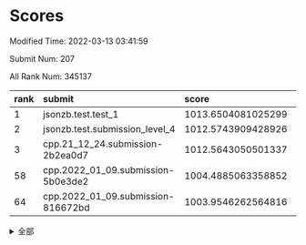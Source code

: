 # Scores

Modified Time: 2022-03-13 03:41:59

Submit Num: 207

All Rank Num: 345137

| rank |               submit               |       score        |       sigma        | pk_num |
| :--- | :--------------------------------- | :----------------- | :----------------- | :----- |
| 1    | jsonzb.test.test_1                 | 1013.6504081025299 | 0.8338795564976935 | 6673   |
| 2    | jsonzb.test.submission_level_4     | 1012.5743909428926 | 0.782431671146946  | 6673   |
| 3    | cpp.21_12_24.submission-2b2ea0d7   | 1012.5643050501337 | 0.7869261528593854 | 6665   |
| 58   | cpp.2022_01_09.submission-5b0e3de2 | 1004.4885063358852 | 0.7052191138435983 | 6673   |
| 64   | cpp.2022_01_09.submission-816672bd | 1003.9546262564816 | 0.7192961822317321 | 6669   |


<details>
<summary>全部</summary>

| rank |                 submit                 |       score        |       sigma        | pk_num |
| :--- | :------------------------------------- | :----------------- | :----------------- | :----- |
| 1    | jsonzb.test.test_1                     | 1013.6504081025299 | 0.8338795564976935 | 6673   |
| 2    | jsonzb.test.submission_level_4         | 1012.5743909428926 | 0.782431671146946  | 6673   |
| 3    | cpp.21_12_24.submission-2b2ea0d7       | 1012.5643050501337 | 0.7869261528593854 | 6665   |
| 4    | gobigger.level_3.submission_level_3_42 | 1012.0143272976248 | 0.788282732371644  | 6672   |
| 5    | gobigger.level_3.submission_level_3_16 | 1011.5185502105878 | 0.7893966085809171 | 6669   |
| 6    | gobigger.level_3.submission_level_3_10 | 1011.2173666486366 | 0.7810932604384158 | 6670   |
| 7    | gobigger.level_3.submission_level_3_4  | 1011.1654848862278 | 0.7574961039139143 | 6674   |
| 8    | gobigger.level_3.submission_level_3_9  | 1011.0557797990427 | 0.7701257520407471 | 6665   |
| 9    | gobigger.level_3.submission_level_3_27 | 1010.946228534326  | 0.80050355130572   | 6673   |
| 10   | gobigger.level_3.submission_level_3_20 | 1010.8438340406849 | 0.7575461624197292 | 6664   |
| 11   | gobigger.level_3.submission_level_3_21 | 1010.7344759506816 | 0.7811134018873204 | 6671   |
| 12   | gobigger.level_3.submission_level_3_19 | 1010.7338734597946 | 0.7950397584182582 | 6669   |
| 13   | gobigger.level_3.submission_level_3_15 | 1010.7221738733011 | 0.7548198521888932 | 6673   |
| 14   | gobigger.level_3.submission_level_3_23 | 1010.7159449559102 | 0.7724678450350896 | 6666   |
| 15   | gobigger.level_3.submission_level_3_22 | 1010.4585609662614 | 0.7529869199247083 | 6664   |
| 16   | gobigger.level_3.submission_level_3_41 | 1010.4158314401784 | 0.7547105479730083 | 6667   |
| 17   | gobigger.level_3.submission_level_3_6  | 1010.3926071582408 | 0.7550030758133384 | 6669   |
| 18   | gobigger.level_3.submission_level_3_7  | 1010.3169137322328 | 0.7350788158963588 | 6670   |
| 19   | gobigger.level_3.submission_level_3_35 | 1010.273563995092  | 0.7474832870551719 | 6664   |
| 20   | gobigger.level_3.submission_level_3_29 | 1010.2387747694397 | 0.7699846084552382 | 6665   |
| 21   | gobigger.level_3.submission_level_3_36 | 1010.2339218960489 | 0.7733459555453244 | 6675   |
| 22   | gobigger.level_3.submission_level_3_25 | 1010.2256506202601 | 0.7684495356081751 | 6666   |
| 23   | gobigger.level_3.submission_level_3_0  | 1010.210748355603  | 0.7707952122785966 | 6666   |
| 24   | gobigger.level_3.submission_level_3_33 | 1010.183863305826  | 0.7787504554773319 | 6675   |
| 25   | gobigger.level_3.submission_level_3_18 | 1010.1759550751724 | 0.7627014551487036 | 6674   |
| 26   | gobigger.level_3.submission_level_3_39 | 1010.1051643210874 | 0.747458691632544  | 6667   |
| 27   | gobigger.level_3.submission_level_3_28 | 1010.0535193325549 | 0.7640525584436714 | 6672   |
| 28   | gobigger.level_3.submission_level_3_5  | 1010.0235364800587 | 0.7918391116067891 | 6670   |
| 29   | gobigger.level_3.submission_level_3_24 | 1009.9362686543092 | 0.7587885026667731 | 6671   |
| 30   | gobigger.level_3.submission_level_3_30 | 1009.9033396884874 | 0.767311917347086  | 6661   |
| 31   | gobigger.level_3.submission_level_3_31 | 1009.9024344724176 | 0.7500274353802324 | 6672   |
| 32   | gobigger.level_3.submission_level_3_13 | 1009.7494638497355 | 0.745816605346213  | 6663   |
| 33   | gobigger.level_3.submission_level_3_48 | 1009.7288201095838 | 0.7819984851793094 | 6663   |
| 34   | gobigger.level_3.submission_level_3_37 | 1009.6407217771455 | 0.7541682427513129 | 6672   |
| 35   | gobigger.level_3.submission_level_3_47 | 1009.6387469525151 | 0.7334459754473277 | 6667   |
| 36   | gobigger.level_3.submission_level_3_11 | 1009.6361954630491 | 0.7401953355493264 | 6667   |
| 37   | gobigger.level_3.submission_level_3_46 | 1009.6271223795462 | 0.7495432720456815 | 6673   |
| 38   | gobigger.level_3.submission_level_3_3  | 1009.5947158477067 | 0.7650294795107961 | 6666   |
| 39   | gobigger.level_3.submission_level_3_26 | 1009.5834399733949 | 0.7520518169922479 | 6670   |
| 40   | gobigger.level_3.submission_level_3_12 | 1009.5812357371842 | 0.73805341186944   | 6667   |
| 41   | gobigger.level_3.submission_level_3_1  | 1009.5804005453439 | 0.7419778722876821 | 6670   |
| 42   | gobigger.level_3.submission_level_3_34 | 1009.5333621082501 | 0.7783968611050709 | 6669   |
| 43   | gobigger.level_3.submission_level_3_43 | 1009.4238236851863 | 0.746970072122543  | 6671   |
| 44   | gobigger.level_3.submission_level_3_14 | 1009.2646113667247 | 0.7568650816428564 | 6669   |
| 45   | gobigger.level_3.submission_level_3_32 | 1009.2527989486265 | 0.7584510827330316 | 6675   |
| 46   | gobigger.level_3.submission_level_3_8  | 1009.1852616782141 | 0.7313429610080903 | 6669   |
| 47   | gobigger.level_3.submission_level_3_45 | 1009.1836976324903 | 0.7483736881504993 | 6675   |
| 48   | gobigger.level_3.submission_level_3_2  | 1009.1714950386162 | 0.7428573441466763 | 6673   |
| 49   | gobigger.level_3.submission_level_3_44 | 1009.1454367483542 | 0.7467941393570213 | 6666   |
| 50   | gobigger.level_3.submission_level_3_40 | 1009.0838667355513 | 0.749640018793252  | 6664   |
| 51   | gobigger.level_3.submission_level_3_17 | 1008.669336785742  | 0.753914281637642  | 6672   |
| 52   | gobigger.level_3.submission_level_3_49 | 1008.6461044475889 | 0.7257679158133116 | 6663   |
| 53   | gobigger.level_3.submission_level_3_38 | 1008.6218027719897 | 0.7358057528235482 | 6676   |
| 54   | gobigger.level_1.submission_level_1_0  | 1005.1185984085726 | 0.7132897518400975 | 6671   |
| 55   | gobigger.level_1.submission_level_1_26 | 1004.8034174502739 | 0.7421835523605944 | 6672   |
| 56   | gobigger.level_1.submission_level_1_34 | 1004.7339353503943 | 0.7271573174173158 | 6668   |
| 57   | gobigger.level_1.submission_level_1_6  | 1004.7293015168609 | 0.7335700263311711 | 6673   |
| 58   | cpp.2022_01_09.submission-5b0e3de2     | 1004.4885063358852 | 0.7052191138435983 | 6673   |
| 59   | gobigger.level_1.submission_level_1_7  | 1004.1834678346553 | 0.7199765730661005 | 6672   |
| 60   | gobigger.level_1.submission_level_1_48 | 1004.1367726951286 | 0.7222960367159644 | 6667   |
| 61   | gobigger.level_1.submission_level_1_21 | 1004.0919334212501 | 0.7186232592210416 | 6673   |
| 62   | gobigger.level_1.submission_level_1_49 | 1003.9986375633263 | 0.712572116451032  | 6668   |
| 63   | gobigger.level_1.submission_level_1_40 | 1003.993885857758  | 0.7277765523199673 | 6670   |
| 64   | cpp.2022_01_09.submission-816672bd     | 1003.9546262564816 | 0.7192961822317321 | 6669   |
| 65   | gobigger.level_1.submission_level_1_43 | 1003.9364257933858 | 0.7092340805221122 | 6672   |
| 66   | gobigger.level_1.submission_level_1_36 | 1003.9182678054178 | 0.7089583905792632 | 6670   |
| 67   | gobigger.level_1.submission_level_1_46 | 1003.8941932284291 | 0.7275938658335233 | 6673   |
| 68   | gobigger.level_1.submission_level_1_38 | 1003.8082753540735 | 0.7099925569267724 | 6670   |
| 69   | gobigger.level_1.submission_level_1_29 | 1003.7583875663037 | 0.723738533767479  | 6670   |
| 70   | gobigger.level_1.submission_level_1_18 | 1003.7582591403918 | 0.7115925449926238 | 6672   |
| 71   | gobigger.level_1.submission_level_1_24 | 1003.5743170250332 | 0.7129701313470427 | 6669   |
| 72   | gobigger.level_1.submission_level_1_42 | 1003.5610673106464 | 0.7216683845440656 | 6666   |
| 73   | gobigger.level_1.submission_level_1_12 | 1003.5577711141067 | 0.7137715317945653 | 6668   |
| 74   | gobigger.level_1.submission_level_1_17 | 1003.4687078539722 | 0.7066977511443158 | 6673   |
| 75   | gobigger.level_1.submission_level_1_33 | 1003.4310488484107 | 0.7187486943950905 | 6673   |
| 76   | gobigger.level_1.submission_level_1_13 | 1003.3568706306421 | 0.7160317451062956 | 6664   |
| 77   | gobigger.level_1.submission_level_1_45 | 1003.351075105244  | 0.7293001932269055 | 6675   |
| 78   | gobigger.level_1.submission_level_1_1  | 1003.3289896775457 | 0.7169356988926404 | 6668   |
| 79   | gobigger.level_1.submission_level_1_39 | 1003.293870280427  | 0.7200106986675617 | 6673   |
| 80   | gobigger.level_1.submission_level_1_8  | 1003.2149642589999 | 0.7140706415527427 | 6669   |
| 81   | gobigger.level_1.submission_level_1_37 | 1003.2010093334925 | 0.7249259431505204 | 6672   |
| 82   | gobigger.level_1.submission_level_1_11 | 1003.1383272363855 | 0.7147212641596941 | 6669   |
| 83   | gobigger.level_1.submission_level_1_19 | 1003.1205760602535 | 0.7179923942776425 | 6673   |
| 84   | gobigger.level_1.submission_level_1_4  | 1003.097261600944  | 0.7135622432826811 | 6670   |
| 85   | gobigger.level_1.submission_level_1_9  | 1003.0452005935464 | 0.7050427182746837 | 6665   |
| 86   | gobigger.level_1.submission_level_1_15 | 1003.0129155657929 | 0.7057400046514839 | 6671   |
| 87   | gobigger.level_1.submission_level_1_2  | 1002.9833182742028 | 0.7185033340688093 | 6665   |
| 88   | gobigger.level_1.submission_level_1_3  | 1002.9764184030365 | 0.7188510555624502 | 6672   |
| 89   | gobigger.level_1.submission_level_1_32 | 1002.9676693707831 | 0.7185349863397861 | 6669   |
| 90   | gobigger.level_1.submission_level_1_10 | 1002.96686829434   | 0.7214966615033821 | 6677   |
| 91   | gobigger.level_1.submission_level_1_14 | 1002.8397476402328 | 0.7048735139110867 | 6666   |
| 92   | gobigger.level_1.submission_level_1_20 | 1002.7403513322781 | 0.7015773081771347 | 6670   |
| 93   | gobigger.level_1.submission_level_1_22 | 1002.7004069146112 | 0.7232657801681005 | 6668   |
| 94   | gobigger.level_1.submission_level_1_5  | 1002.5851678013181 | 0.7104416585540098 | 6667   |
| 95   | gobigger.level_1.submission_level_1_41 | 1002.5747364946445 | 0.7100680553222457 | 6667   |
| 96   | gobigger.level_1.submission_level_1_30 | 1002.5619897363804 | 0.7247311952131915 | 6668   |
| 97   | gobigger.level_1.submission_level_1_47 | 1002.4713020191504 | 0.7105152685421198 | 6669   |
| 98   | gobigger.level_1.submission_level_1_31 | 1002.4630088181985 | 0.7208102113677254 | 6663   |
| 99   | gobigger.level_1.submission_level_1_35 | 1002.4180000513388 | 0.7073020900724847 | 6665   |
| 100  | gobigger.level_1.submission_level_1_16 | 1002.4048604839887 | 0.717653752021022  | 6671   |
| 101  | gobigger.level_1.submission_level_1_44 | 1002.3975425288808 | 0.7253670673769299 | 6666   |
| 102  | gobigger.level_1.submission_level_1_28 | 1002.3223391479092 | 0.7114103957115384 | 6669   |
| 103  | gobigger.level_1.submission_level_1_23 | 1002.2993469080918 | 0.7080426294698513 | 6669   |
| 104  | gobigger.level_1.submission_level_1_27 | 1002.2697172836424 | 0.713758890503024  | 6665   |
| 105  | gobigger.level_1.submission_level_1_25 | 1001.7153156019161 | 0.7118470165105865 | 6668   |
| 106  | gobigger.random.submission_random_10   | 997.4292137707993  | 0.7006506071779091 | 6669   |
| 107  | gobigger.random.submission_random_11   | 997.3582184487709  | 0.706833462508092  | 6672   |
| 108  | gobigger.random.submission_random_47   | 997.2333581528088  | 0.7156982600118641 | 6666   |
| 109  | gobigger.random.submission_random_15   | 997.0490888094505  | 0.6994911843378973 | 6670   |
| 110  | gobigger.random.submission_random_14   | 997.0245507384345  | 0.7033527157730616 | 6667   |
| 111  | gobigger.random.submission_random_3    | 996.7350664728782  | 0.7042578468712762 | 6669   |
| 112  | gobigger.random.submission_random_29   | 996.7052369004871  | 0.7016233732638981 | 6666   |
| 113  | gobigger.random.submission_random_6    | 996.6585848165065  | 0.7159443771302888 | 6668   |
| 114  | gobigger.random.submission_random_35   | 996.6482270011061  | 0.714968117945741  | 6672   |
| 115  | gobigger.random.submission_random_49   | 996.6465157591155  | 0.7076965461122051 | 6676   |
| 116  | gobigger.random.submission_random_44   | 996.581060429884   | 0.7063277335787148 | 6675   |
| 117  | gobigger.random.submission_random_32   | 996.4811578455297  | 0.696862363378503  | 6673   |
| 118  | gobigger.random.submission_random_24   | 996.4024581248683  | 0.7046346323852548 | 6671   |
| 119  | gobigger.random.submission_random_16   | 996.3192977994623  | 0.7232087789067898 | 6661   |
| 120  | gobigger.random.submission_random_7    | 996.3189618524206  | 0.715407984065565  | 6664   |
| 121  | gobigger.random.submission_random_17   | 996.2883769393707  | 0.7139290175116355 | 6667   |
| 122  | gobigger.random.submission_random_37   | 996.2270832278738  | 0.705613559064402  | 6665   |
| 123  | gobigger.random.submission_random_27   | 996.1839331238779  | 0.7079232348416968 | 6674   |
| 124  | gobigger.random.submission_random_38   | 996.1455655522979  | 0.7019622862172332 | 6668   |
| 125  | gobigger.random.submission_random_18   | 996.117166653765   | 0.7096776913276348 | 6672   |
| 126  | gobigger.random.submission_random_45   | 996.1158010522439  | 0.7123568269078062 | 6665   |
| 127  | gobigger.random.submission_random_21   | 996.113579396334   | 0.7228262715185276 | 6668   |
| 128  | gobigger.random.submission_random_25   | 996.0667223181016  | 0.7176323665051542 | 6665   |
| 129  | gobigger.random.submission_random_20   | 996.0554357724212  | 0.6943194038863562 | 6669   |
| 130  | gobigger.random.submission_random_48   | 996.028341716933   | 0.7120234401653658 | 6671   |
| 131  | gobigger.random.submission_random_40   | 995.9182337381036  | 0.7107978591220331 | 6672   |
| 132  | gobigger.random.submission_random_19   | 995.807615733327   | 0.7169584217544807 | 6668   |
| 133  | gobigger.random.submission_random_9    | 995.7832550069586  | 0.6996775157890237 | 6672   |
| 134  | gobigger.random.submission_random_2    | 995.7663121433507  | 0.7070360886940353 | 6667   |
| 135  | gobigger.random.submission_random_46   | 995.7527261325165  | 0.7043952554082316 | 6667   |
| 136  | gobigger.random.submission_random_43   | 995.746545912928   | 0.7268534086103463 | 6667   |
| 137  | gobigger.random.submission_random_28   | 995.7290611207907  | 0.7110802444910223 | 6672   |
| 138  | gobigger.random.submission_random_5    | 995.7130155786762  | 0.7133805854816949 | 6672   |
| 139  | gobigger.random.submission_random_26   | 995.6472607126484  | 0.7083986615785814 | 6671   |
| 140  | gobigger.random.submission_random_30   | 995.5905453107501  | 0.7189554955615977 | 6675   |
| 141  | gobigger.random.submission_random_33   | 995.5018174495455  | 0.718244105362471  | 6666   |
| 142  | gobigger.random.submission_random_41   | 995.4967038714989  | 0.7041312835486065 | 6668   |
| 143  | gobigger.random.submission_random_12   | 995.4695386227442  | 0.7023256692099115 | 6674   |
| 144  | gobigger.random.submission_random_42   | 995.4585271642924  | 0.7110595938639911 | 6669   |
| 145  | gobigger.random.submission_random_39   | 995.431305721489   | 0.7107089629456721 | 6666   |
| 146  | gobigger.random.submission_random_13   | 995.3400945962004  | 0.7142265723493993 | 6673   |
| 147  | gobigger.random.submission_random_1    | 995.2972744091599  | 0.7061987891928803 | 6667   |
| 148  | gobigger.random.submission_random_31   | 995.2348733460619  | 0.7040025127756291 | 6667   |
| 149  | gobigger.random.submission_random_34   | 995.2332916564689  | 0.7098255073986145 | 6670   |
| 150  | gobigger.random.submission_random_0    | 995.0997211766017  | 0.7153490457369523 | 6672   |
| 151  | gobigger.random.submission_random_22   | 995.0523563852933  | 0.7075592114726643 | 6668   |
| 152  | gobigger.random.submission_random_4    | 994.8183735651568  | 0.7228538453716347 | 6669   |
| 153  | gobigger.random.submission_random_36   | 994.7747762601224  | 0.7124097342702035 | 6666   |
| 154  | gobigger.random.submission_random_8    | 994.7652576665339  | 0.7212900810809241 | 6673   |
| 155  | gobigger.random.submission_random_23   | 994.6790054568896  | 0.7115009878694332 | 6669   |
| 156  | gobigger.level_2.submission_level_2_38 | 994.2867817136489  | 0.7141181520676043 | 6670   |
| 157  | gobigger.level_2.submission_level_2_1  | 993.7729138910282  | 0.7364324871716426 | 6666   |
| 158  | gobigger.level_2.submission_level_2_10 | 993.6577210756855  | 0.7544969854583877 | 6669   |
| 159  | gobigger.level_2.submission_level_2_8  | 993.3526120791397  | 0.7443219658314834 | 6669   |
| 160  | gobigger.level_2.submission_level_2_7  | 993.1802484247376  | 0.7390366328640554 | 6673   |
| 161  | gobigger.level_2.submission_level_2_22 | 993.1137600138046  | 0.7289985133306269 | 6671   |
| 162  | gobigger.level_2.submission_level_2_14 | 992.8402146767155  | 0.7431555397074011 | 6669   |
| 163  | gobigger.level_2.submission_level_2_17 | 992.7823122518909  | 0.7293433673966666 | 6673   |
| 164  | gobigger.level_2.submission_level_2_31 | 992.7770757804041  | 0.7298590274092698 | 6667   |
| 165  | gobigger.level_2.submission_level_2_6  | 992.7713116003172  | 0.7408715700873141 | 6670   |
| 166  | gobigger.level_2.submission_level_2_0  | 992.7201460733022  | 0.7613592340373461 | 6667   |
| 167  | gobigger.level_2.submission_level_2_33 | 992.6862603399398  | 0.7524872650708123 | 6667   |
| 168  | gobigger.level_2.submission_level_2_4  | 992.6780640165008  | 0.7511046756717772 | 6666   |
| 169  | gobigger.level_2.submission_level_2_32 | 992.6309174558395  | 0.755257486382042  | 6671   |
| 170  | gobigger.level_2.submission_level_2_41 | 992.5860292258259  | 0.7450033667669876 | 6673   |
| 171  | gobigger.level_2.submission_level_2_28 | 992.4929390777316  | 0.7418937898644754 | 6673   |
| 172  | gobigger.level_2.submission_level_2_40 | 992.4585202065629  | 0.738323698027993  | 6665   |
| 173  | gobigger.level_2.submission_level_2_30 | 992.3878037775653  | 0.7524098889606424 | 6671   |
| 174  | gobigger.level_2.submission_level_2_39 | 992.3552901960154  | 0.7374149424277179 | 6672   |
| 175  | gobigger.level_2.submission_level_2_16 | 992.3424954282351  | 0.7413352827058255 | 6674   |
| 176  | gobigger.level_2.submission_level_2_43 | 992.2989195953114  | 0.7510975509146576 | 6670   |
| 177  | gobigger.level_2.submission_level_2_2  | 992.235077768035   | 0.7401005933722956 | 6673   |
| 178  | gobigger.level_2.submission_level_2_48 | 992.2253547948942  | 0.7695761007987189 | 6673   |
| 179  | gobigger.level_2.submission_level_2_23 | 992.1840521330976  | 0.7475464447438812 | 6667   |
| 180  | gobigger.level_2.submission_level_2_12 | 992.1807322253511  | 0.7370008736494046 | 6666   |
| 181  | gobigger.level_2.submission_level_2_13 | 992.1271692818815  | 0.7611580369739709 | 6666   |
| 182  | gobigger.level_2.submission_level_2_49 | 992.0872531411537  | 0.7493476842600145 | 6674   |
| 183  | gobigger.level_2.submission_level_2_21 | 992.0401540159304  | 0.7604787659475204 | 6673   |
| 184  | gobigger.level_2.submission_level_2_42 | 992.0165572616808  | 0.7478317678318778 | 6669   |
| 185  | gobigger.level_2.submission_level_2_47 | 991.932608804655   | 0.7532414817213348 | 6666   |
| 186  | gobigger.level_2.submission_level_2_3  | 991.9159541544367  | 0.7592328458683345 | 6665   |
| 187  | gobigger.level_2.submission_level_2_25 | 991.8750066159679  | 0.7350380808351283 | 6664   |
| 188  | gobigger.level_2.submission_level_2_46 | 991.8541260600742  | 0.7470596955828536 | 6666   |
| 189  | gobigger.level_2.submission_level_2_44 | 991.8169450720076  | 0.7307968233263292 | 6666   |
| 190  | gobigger.level_2.submission_level_2_5  | 991.7955935022899  | 0.7536107875614545 | 6666   |
| 191  | gobigger.level_2.submission_level_2_18 | 991.7470341091181  | 0.7334127535472259 | 6670   |
| 192  | gobigger.level_2.submission_level_2_9  | 991.7391828093427  | 0.7318862694137809 | 6670   |
| 193  | gobigger.level_2.submission_level_2_15 | 991.7286406452799  | 0.7622785295653071 | 6666   |
| 194  | gobigger.level_2.submission_level_2_29 | 991.6752289491766  | 0.7332345229446293 | 6672   |
| 195  | gobigger.level_2.submission_level_2_34 | 991.5396552438751  | 0.7470765104100452 | 6670   |
| 196  | gobigger.level_2.submission_level_2_20 | 991.4524991903085  | 0.7534296406795252 | 6668   |
| 197  | gobigger.level_2.submission_level_2_26 | 991.4372350271531  | 0.7661617627321046 | 6675   |
| 198  | gobigger.level_2.submission_level_2_19 | 991.3258783130996  | 0.7566161811338251 | 6665   |
| 199  | gobigger.level_2.submission_level_2_35 | 991.2785142229926  | 0.775420269166578  | 6670   |
| 200  | gobigger.level_2.submission_level_2_27 | 991.0980242167357  | 0.7542938741294629 | 6668   |
| 201  | gobigger.level_2.submission_level_2_24 | 990.8303313225855  | 0.7722619752470324 | 6666   |
| 202  | gobigger.level_2.submission_level_2_36 | 990.8018563894666  | 0.7645233872328463 | 6672   |
| 203  | gobigger.level_2.submission_level_2_45 | 990.7631957651181  | 0.7601024084363978 | 6673   |
| 204  | gobigger.level_2.submission_level_2_37 | 990.4426536398119  | 0.7711546875632385 | 6675   |
| 205  | gobigger.level_2.submission_level_2_11 | 990.4071960357511  | 0.7590510237902997 | 6672   |
| 206  | gobigger.none.submission_none_1        | 977.1734271322738  | 1.3558979557428008 | 6664   |
| 207  | gobigger.none.submission_none_0        | 976.4420220047057  | 1.4591682172953608 | 6672   |

</details>